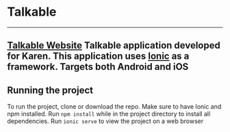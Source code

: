 # Talkable
---
[Talkable Website](http://www.talkable.org.au/)
Talkable application developed for Karen. 
This application uses [Ionic](https://ionicframework.com/) as a framework.
Targets both Android and iOS  
---
## Running the project
To run the project, clone or download the repo. Make sure to have Ionic and npm installed.
Run `npm install` while in the project directory to install all dependencies.
Run `ionic serve` to view the project on a web browser 